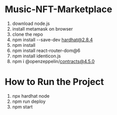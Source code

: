 # Music-NFT-Marketplace

1. download node.js
2. install metamask on browser
3. clone the repo
4. npm install --save-dev hardhat@2.8.4
5. npm install
6. npm install react-router-dom@6
7. npm install identicon.js
8. npm i @openzeppelin/contracts@4.5.0


# How to Run the Project

1. npx hardhat node
2. npm run deploy
3. npm start